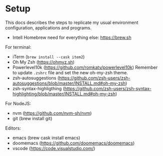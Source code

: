 # Setup

This docs describes the steps to replicate my usual environment configuration, applications and programs.

- Intell Homebrew need for everything else: https://brew.sh

For terminal:

- iTerm (`brew install --cask item2`) 
- Oh My Zsh (https://ohmyz.sh)
- Powerlevel10k (https://github.com/romkatv/powerlevel10k) Remember to update `.zshrc` file and set the new oh-my-zsh theme.
- zsh-autosuggestions (https://github.com/zsh-users/zsh-autosuggestions/blob/master/INSTALL.md#oh-my-zsh)
- zsh-syntax-highligthing (https://github.com/zsh-users/zsh-syntax-highlighting/blob/master/INSTALL.md#oh-my-zsh)

For NodeJS:
- nvm (https://github.com/nvm-sh/nvm)
- git (brew install git)

Editors:
- emacs (brew cask install emacs)
- doomemacs (https://github.com/doomemacs/doomemacs)
- vscode (https://code.visualstudio.com/)

